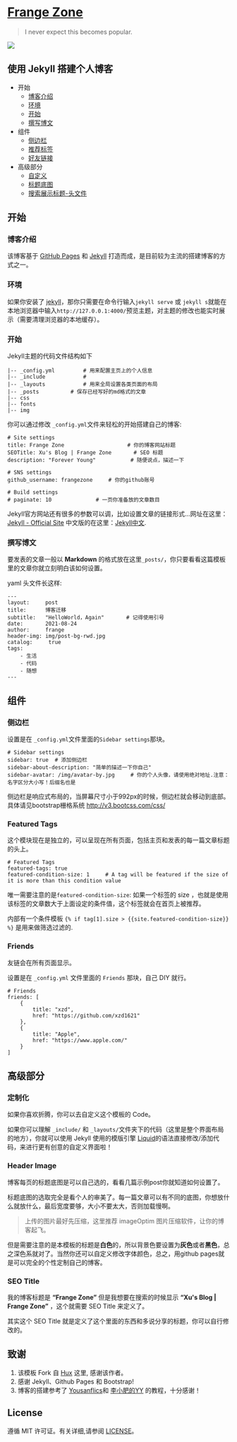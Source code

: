 [Frange Zone](https://frangezone.github.io)
================================

> I never expect this becomes popular.

![](http://huangxuan.me/img/blog-desktop.jpg)


## 使用 Jekyll 搭建个人博客

* 开始
	* [博客介绍](#博客介绍)
	* [环境](#环境)
	* [开始](#开始)
	* [撰写博文](#撰写博文)
* 组件
	* [侧边栏](#侧边栏)
	* [推荐标签](#featured-tags)
	* [好友链接](#friends)
* 高级部分
	* [自定义](#customization)
	* [标题底图](#header-image)
	* [搜索展示标题-头文件](#seo-title)

## 开始

### 博客介绍

该博客基于 [GitHub Pages](https://pages.github.com/) 和 [Jekyll](http://jekyllcn.com/) 打造而成，是目前较为主流的搭建博客的方式之一。

### 环境

如果你安装了 [jekyll](http://jekyllcn.com/)，那你只需要在命令行输入`jekyll serve` 或 `jekyll s`就能在本地浏览器中输入`http://127.0.0.1:4000/`预览主题，对主题的修改也能实时展示（需要清理浏览器的本地缓存）。


### 开始

Jekyll主题的代码文件结构如下
```
|-- _config.yml         # 用来配置主页上的个人信息
|-- _include            # 
|-- _layouts            # 用来全局设置各类页面的布局
|-- _posts          # 保存已经写好的md格式的文章
|-- css
|-- fonts
|-- img
```

你可以通过修改 `_config.yml`文件来轻松的开始搭建自己的博客:

```
# Site settings
title: Frange Zone                    # 你的博客网站标题
SEOTitle: Xu's Blog | Frange Zone		# SEO 标题
description: "Forever Young"	   	   # 随便说点，描述一下

# SNS settings      
github_username: frangezone     # 你的github账号

# Build settings
# paginate: 10              # 一页你准备放的文章数目
```
Jekyll官方网站还有很多的参数可以调，比如设置文章的链接形式...网址在这里：[Jekyll - Official Site](http://jekyllrb.com/) 中文版的在这里：[Jekyll中文](http://jekyllcn.com/).



### 撰写博文

要发表的文章一般以 **Markdown** 的格式放在这里`_posts/`，你只要看看这篇模板里的文章你就立刻明白该如何设置。

yaml 头文件长这样:

```
---
layout:     post
title:      博客迁移
subtitle:   "HelloWorld，Again"       # 记得使用引号
date:       2021-08-24
author:     frange
header-img: img/post-bg-rwd.jpg
catalog: 	 true
tags:
    - 生活
    - 代码
    - 随想
---
```

## 组件

### 侧边栏

设置是在 `_config.yml`文件里面的`Sidebar settings`那块。

```
# Sidebar settings
sidebar: true  # 添加侧边栏
sidebar-about-description: "简单的描述一下你自己"
sidebar-avatar: /img/avatar-by.jpg     # 你的个人头像，请使用绝对地址.注意：名字区分大小写！后缀名也是
```

侧边栏是响应式布局的，当屏幕尺寸小于992px的时候，侧边栏就会移动到底部。具体请见bootstrap栅格系统 <http://v3.bootcss.com/css/>



### Featured Tags

这个模块现在是独立的，可以呈现在所有页面，包括主页和发表的每一篇文章标题的头上。

```
# Featured Tags
featured-tags: true  
featured-condition-size: 1     # A tag will be featured if the size of it is more than this condition value
```

唯一需要注意的是`featured-condition-size`: 如果一个标签的 size ，也就是使用该标签的文章数大于上面设定的条件值，这个标签就会在首页上被推荐。
 
内部有一个条件模板 `{% if tag[1].size > {{site.featured-condition-size}} %}` 是用来做筛选过滤的.

### Friends

友链会在所有页面显示。

设置是在 `_config.yml` 文件里面的 `Friends` 那块，自己 DIY 就行。

```
# Friends
friends: [
    {
        title: "xzd",
        href: "https://github.com/xzd1621"
    },
    {
        title: "Apple",
        href: "https://www.apple.com/"
    }
]
```

## 高级部分

### 定制化

如果你喜欢折腾，你可以去自定义这个模板的 Code。

如果你可以理解 `_include/` 和 `_layouts/`文件夹下的代码（这里是整个界面布局的地方），你就可以使用 Jekyll 使用的模版引擎 [Liquid](https://github.com/Shopify/liquid/wiki)的语法直接修改/添加代码，来进行更有创意的自定义界面啦！

### Header Image

博客每页的标题底图是可以自己选的，看看几篇示例post你就知道如何设置了。
  
标题底图的选取完全是看个人的审美了。每一篇文章可以有不同的底图，你想放什么就放什么，最后宽度要够，大小不要太大，否则加载慢啊。

> 上传的图片最好先压缩，这里推荐 imageOptim 图片压缩软件，让你的博客起飞。

但是需要注意的是本模板的标题是**白色**的，所以背景色要设置为**灰色**或者**黑色**，总之深色系就对了。当然你还可以自定义修改字体颜色，总之，用github pages就是可以完全的个性定制自己的博客。

### SEO Title

我的博客标题是 **“Frange Zone”** 但是我想要在搜索的时候显示 **“Xu's Blog | Frange Zone”** ，这个就需要 SEO Title 来定义了。

其实这个 SEO Title 就是定义了<head><title>标题</title></head>这个里面的东西和多说分享的标题，你可以自行修改的。

## 致谢

1. 该模板 Fork 自 [Hux](https://github.com/Huxpro/huxpro.github.io) 这里, 感谢该作者。 
2. 感谢 Jekyll、Github Pages 和 Bootstrap!
3. 博客的搭建参考了 [Yousanflics](https://blog.csdn.net/siwangtt/article/details/112943095)和 [李小肥的YY](https://blog.csdn.net/siwangtt/article/details/112943095) 的教程，十分感谢！

## License

遵循 MIT 许可证。有关详细,请参阅 [LICENSE](https://github.com/qiubaiying/qiubaiying.github.io/blob/master/LICENSE)。
